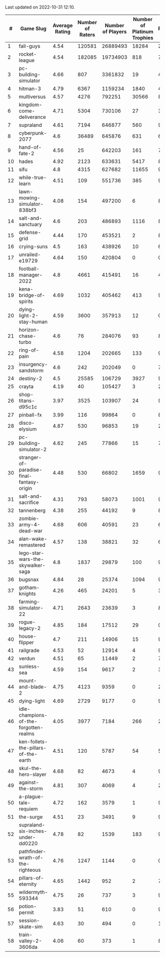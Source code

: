 Last updated on 2022-10-31 12:10.


|#|Game Slug|Average Rating|Number of Raters|Number of Players|Number of Platinum Trophies|Max Rarity (%)|
|---|---|---|---|---|---|---|
|1|fall-guys|4.54|120581|26889493|18284|2|
|2|rocket-league|4.54|182085|19734903|818|75|
|3|pc-building-simulator|4.66|807|3361832|19|48|
|4|hitman-3|4.79|6367|1159234|1840|48|
|5|multiversus|4.57|4276|792251|30566|80|
|6|kingdom-come-deliverance|4.71|5304|730106|27|30|
|7|supraland|4.61|7194|646877|560|99|
|8|cyberpunk-2077|4.6|36489|645876|631|61|
|9|hand-of-fate-2|4.56|25|642203|161|72|
|10|hades|4.92|2123|633631|5417|89|
|11|sifu|4.8|4315|627682|11655|96|
|12|while-true-learn|4.51|109|551736|385|93|
|13|lawn-mowing-simulator-838bf3|4.08|154|497200|6|89|
|14|salt-and-sanctuary|4.6|203|486893|1116|83|
|15|defense-grid|4.44|170|453521|2|80|
|16|crying-suns|4.5|163|438926|10|65|
|17|unrailed-e19729|4.64|150|420804|0|0.5|
|18|football-manager-2022|4.8|4661|415491|16|48|
|19|kena-bridge-of-spirits|4.69|1032|405462|413|94|
|20|dying-light-2-stay-human|4.59|3600|357913|12|0.3|
|21|horizon-chase-turbo|4.6|76|284076|93|83|
|22|ring-of-pain|4.58|1204|202665|133|97|
|23|insurgency-sandstorm|4.6|242|202049|0|7|
|24|destiny-2|4.5|25585|106729|3927|96|
|25|crayta|4.19|40|105427|3|23|
|26|shop-titans-d95c1c|3.97|3525|103907|24|98|
|27|pinball-fx|3.99|116|99864|0|85|
|28|disco-elysium|4.87|530|96853|19|28|
|29|pc-building-simulator-2|4.62|245|77866|15|75|
|30|stranger-of-paradise-final-fantasy-origin|4.48|530|66802|1659|98|
|31|salt-and-sacrifice|4.31|793|58073|1001|91|
|32|tannenberg|4.38|255|44192|9|83|
|33|zombie-army-4-dead-war|4.68|606|40591|23|66|
|34|alan-wake-remastered|4.57|138|38821|32|6|
|35|lego-star-wars-the-skywalker-saga|4.8|1837|29879|100|98|
|36|bugsnax|4.84|28|25374|1094|97|
|37|gotham-knights|4.26|465|24201|5|34|
|38|farming-simulator-22|4.71|2643|23639|3|81|
|39|rogue-legacy-2|4.85|184|17512|29|0.1|
|40|house-flipper|4.7|211|14906|15|93|
|41|railgrade|4.53|52|12914|4|98|
|42|verdun|4.51|65|11449|2|70|
|43|sunless-sea|4.59|154|9617|2|37|
|44|mount-and-blade-2|4.75|4123|9359|0|23|
|45|dying-light|4.69|2729|9177|0|96|
|46|idle-champions-of-the-forgotten-realms|4.05|3977|7184|266|27|
|47|ken-follets-the-pillars-of-the-earth|4.51|120|5787|54|53|
|48|skul-the-hero-slayer|4.68|82|4673|4|96|
|49|against-the-storm|4.81|307|4069|4|2|
|50|a-plague-tale-requiem|4.72|162|3579|1|91|
|51|the-surge|4.51|23|3491|9|94|
|52|supraland-six-inches-under-dd0220|4.78|82|1539|183|99|
|53|pathfinder-wrath-of-the-righteous|4.76|1247|1144|0|0.1|
|54|pillars-of-eternity|4.65|1442|952|2|79|
|55|wildermyth-593344|4.75|26|737|3|90|
|56|potion-permit|3.83|51|610|0|97|
|57|session-skate-sim|4.63|30|494|0|17|
|58|train-valley-2-3606da|4.06|60|373|1|88|
